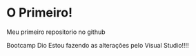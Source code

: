 # O Primeiro!
 Meu primeiro repositorio no github

Bootcamp Dio 
Estou fazendo as alterações pelo Visual Studio!!!!